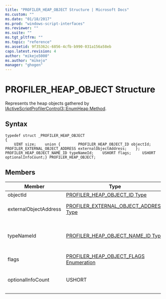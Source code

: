```yaml
---
title: "PROFILER_HEAP_OBJECT Structure | Microsoft Docs"
ms.custom: ""
ms.date: "01/18/2017"
ms.prod: "windows-script-interfaces"
ms.reviewer: ""
ms.suite: ""
ms.tgt_pltfrm: ""
ms.topic: "reference"
ms.assetid: 9f35362c-6856-4cfb-b990-031a156a58eb
caps.latest.revision: 4
author: "mikejo5000"
ms.author: "mikejo"
manager: "ghogen"
---
```

# PROFILER_HEAP_OBJECT Structure
Represents the heap objects gathered by [IActiveScriptProfilerControl3::EnumHeap Method](../../winscript/reference/iactivescriptprofilercontrol3-enumheap-method.md).  
  
## Syntax  
  
```  
typedef struct _PROFILER_HEAP_OBJECT  
{  
    UINT size;    union {        PROFILER_HEAP_OBJECT_ID objectId;        PROFILER_EXTERNAL_OBJECT_ADDRESS externalObjectAddress;    };    PROFILER_HEAP_OBJECT_NAME_ID typeNameId;    USHORT flags;     USHORT optionalInfoCount;} PROFILER_HEAP_OBJECT;  
```  
  
## Members  
  
|Member|Type|Description|  
|------------|----------|-----------------|  
|objectId|[PROFILER_HEAP_OBJECT_ID Type](../../winscript/reference/profiler-heap-object-id-type.md)|The ID of the heap object.|  
|externalObjectAddress|[PROFILER_EXTERNAL_OBJECT_ADDRESS Type](../../winscript/reference/profiler-external-object-address-type.md)|The external object address of an object, such as a C++-allocated object, that is outside the JavaScript heap.|  
|typeNameId|[PROFILER_HEAP_OBJECT_NAME_ID Type](../../winscript/reference/profiler-heap-object-name-id-type.md)|The ID of the heap object type name, retrieved from [IActiveScriptProfilerHeapEnum::GetNameIdMap](../../winscript/reference/iactivescriptprofilerheapenum-getnameidmap.md). Only one of `externalObjectAddress` or `typeName` is present depending on the `flags` value.|  
|flags|[PROFILER_HEAP_OBJECT_FLAGS Enumeration](../../winscript/reference/profiler-heap-object-flags-enumeration.md)|The flags that contain basic information about the heap object.|  
|optionalInfoCount|USHORT|The number of [PROFILER_HEAP_OBJECT_OPTIONAL_INFO Structure](../../winscript/reference/profiler-heap-object-optional-info-structure.md) records that are available for the heap object.|
